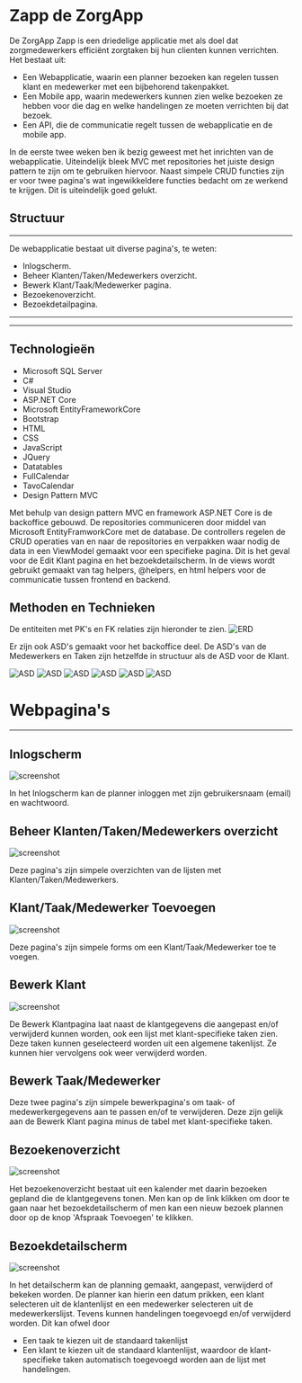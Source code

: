 # Zapp de ZorgApp

De ZorgApp Zapp is een driedelige applicatie met als doel dat zorgmedewerkers efficiënt zorgtaken bij hun clienten kunnen verrichten. Het bestaat uit:
* Een Webapplicatie, waarin een planner bezoeken kan regelen tussen klant en medewerker met een bijbehorend takenpakket.
* Een Mobile app, waarin medewerkers kunnen zien welke bezoeken ze hebben voor die dag en welke handelingen ze moeten verrichten bij dat bezoek.
* Een API, die de communicatie regelt tussen de webapplicatie en de mobile app.

In de eerste twee weken ben ik bezig geweest met het inrichten van de webapplicatie. Uiteindelijk bleek MVC met repositories het juiste design pattern te zijn om te gebruiken hiervoor. Naast simpele CRUD functies zijn er voor twee pagina's wat ingewikkeldere functies bedacht om ze werkend te krijgen. Dit is uiteindelijk goed gelukt. 

## Structuur

---

De webapplicatie bestaat uit diverse pagina's, te weten:

* Inlogscherm.
* Beheer Klanten/Taken/Medewerkers overzicht.
* Bewerk Klant/Taak/Medewerker pagina.
* Bezoekenoverzicht.
* Bezoekdetailpagina.

---
---

## Technologieën

* Microsoft SQL Server
* C#
* Visual Studio
* ASP.NET Core
* Microsoft EntityFrameworkCore
* Bootstrap
* HTML
* CSS
* JavaScript
* JQuery
* Datatables
* FullCalendar
* TavoCalendar
* Design Pattern MVC

Met behulp van design pattern MVC en framework ASP.NET Core is de backoffice gebouwd. De repositories communiceren door middel van Microsoft EntityFramworkCore met de database. De controllers regelen de CRUD operaties van en naar de repositories en verpakken waar nodig de data in een ViewModel gemaakt voor een specifieke pagina. Dit is het geval voor de Edit Klant pagina en het bezoekdetailscherm. In de views wordt gebruikt gemaakt van tag helpers, @helpers, en html helpers voor de communicatie tussen frontend en backend.

## Methoden en Technieken

De entiteiten met PK's en FK relaties zijn hieronder te zien.
![ERD](./wwwroot/lib/Read/ERD_ZAPP.png)

Er zijn ook ASD's gemaakt voor het backoffice deel. 
De ASD's van de Medewerkers en Taken zijn hetzelfde in structuur als de ASD voor de Klant.

![ASD](./wwwroot/lib/Read/ASD_CRUDKlant.png)
![ASD](./wwwroot/lib/Read/ASD_KSTaken.png)
![ASD](./wwwroot/lib/Read/ASD_MaakBezoek.png)
![ASD](./wwwroot/lib/Read/ASD_MaakBezoek2.png)
![ASD](./wwwroot/lib/Read/ASD_MaakBezoek3.png)
![ASD](./wwwroot/lib/Read/ASD_OverzichtBezoeken.png)

# Webpagina's

---

## Inlogscherm

![screenshot](./wwwroot/lib/Read/inlogScreenshot.png)

In het Inlogscherm kan de planner inloggen met zijn gebruikersnaam (email) en wachtwoord.

## Beheer Klanten/Taken/Medewerkers overzicht

![screenshot](./wwwroot/lib/Read/klantScreenshot.png)

Deze pagina's zijn simpele overzichten van de lijsten met Klanten/Taken/Medewerkers.

## Klant/Taak/Medewerker Toevoegen

![screenshot](./wwwroot/lib/Read/formScreenshot.png)

Deze pagina's zijn simpele forms om een Klant/Taak/Medewerker toe te voegen.

## Bewerk Klant

![screenshot](./wwwroot/lib/Read/klantEditScreenshot.png)

De Bewerk Klantpagina laat naast de klantgegevens die aangepast en/of verwijderd kunnen worden, ook een lijst met klant-specifieke taken zien. Deze taken kunnen geselecteerd worden uit een algemene takenlijst. Ze kunnen hier vervolgens ook weer verwijderd worden.

## Bewerk Taak/Medewerker

Deze twee pagina's zijn simpele bewerkpagina's om taak- of medewerkergegevens aan te passen en/of te verwijderen. Deze zijn gelijk aan de Bewerk Klant pagina minus de 
tabel met klant-specifieke taken.

## Bezoekenoverzicht

![screenshot](./wwwroot/lib/Read/kalenderScreenshot.png)

Het bezoekenoverzicht bestaat uit een kalender met daarin bezoeken gepland die de klantgegevens tonen. Men kan op de link klikken om door te gaan naar het bezoekdetailscherm of men kan een nieuw bezoek plannen door op de knop 'Afspraak Toevoegen' te klikken.

## Bezoekdetailscherm

![screenshot](./wwwroot/lib/Read/bezoekDetailScreenshot.png)

In het detailscherm kan de planning gemaakt, aangepast, verwijderd of bekeken worden. De planner kan hierin een datum prikken, een klant selecteren uit de klantenlijst en een medewerker selecteren uit de medewerkerslijst. Tevens kunnen handelingen toegevoegd en/of verwijderd worden. Dit kan ofwel door
* Een taak te kiezen uit de standaard takenlijst
* Een klant te kiezen uit de standaard klantenlijst, waardoor de klant-specifieke taken automatisch toegevoegd worden aan de lijst met handelingen.









